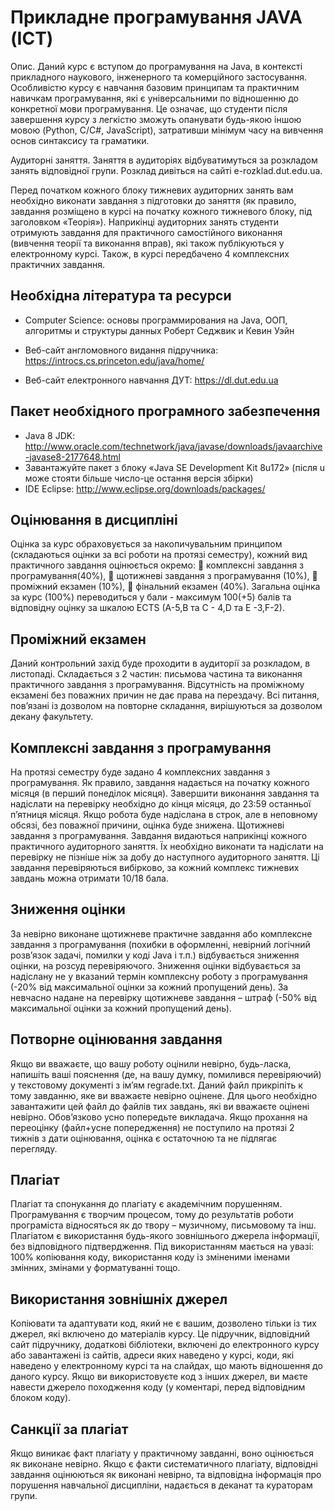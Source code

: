 # Прикладне програмування JAVA (ІСТ)

Опис. Даний курс є вступом до програмування на Java, в контексті
прикладного наукового, інженерного та комерційного застосування.
Особливістю курсу є навчання базовим принципам та практичним навичкам
програмування, які є універсальними по відношенню до конкретної мови
програмування. Це означає, що студенти після завершення курсу з легкістю
зможуть опанувати будь-якою іншою мовою (Python, C/C#, JavaScript),
затративши мінімум часу на вивчення основ синтаксису та граматики.

Аудиторні заняття. Заняття в аудиторіях відбуватимуться за розкладом
занять відповідної групи. Розклад дивіться на сайті e-rozklad.dut.edu.ua.

Перед початком кожного блоку тижневих аудиторних занять вам
необхідно виконати завдання з підготовки до заняття (як правило, завдання
розміщено в курсі на початку кожного тижневого блоку, під заголовком
«Теорія»). Наприкінці аудиторних занять студенти отримують завдання для
практичного самостійного виконання (вивчення теорії та виконання вправ), які
також публікуються у електронному курсі. Також, в курсі передбачено 4
комплексних практичних завдання.

## Необхідна література та ресурси
- Computer Science: основы программирования на
Java, ООП, алгоритмы и структуры данных
Роберт Седжвик и Кевин Уэйн

- Веб-сайт англомовного видання підручника:
https://introcs.cs.princeton.edu/java/home/
- Веб-сайт електронного навчання ДУТ: https://dl.dut.edu.ua

##  Пакет необхідного програмного забезпечення
- Java 8 JDK: http://www.oracle.com/technetwork/java/javase/downloads/javaarchive-javase8-2177648.html
- Завантажуйте пакет з блоку «Java SE Development Kit 8u172» (після u
може стояти більше число-це остання версія збірки)
- IDE Eclipse: http://www.eclipse.org/downloads/packages/

## Оцінювання в дисципліні

Оцінка за курс обраховується за
накопичувальним принципом (складаються оцінки за всі роботи на протязі
семестру), кожний вид практичного завдання оцінюється окремо:
 комплексні завдання з програмування(40%), 
 щотижневі завдання з програмування (10%),
 проміжний екзамен (10%),
 фінальний екзамен (40%).
Загальна оцінка за курс (100%) переводиться у бали - максимум 100(+5)
балів та відповідну оцінку за шкалою ECTS (A-5,B та C - 4,D та E -3,F-2).

## Проміжний екзамен 
Даний контрольний захід буде проходити в
аудиторії за розкладом, в листопаді. Складається з 2 частин: письмова частина
та виконання практичного завдання з програмування. Відсутність на
проміжному екзамені без поважних причин не дає права на перездачу. Всі
питання, пов’язані із дозволом на повторне складання, вирішуються за
дозволом декану факультету.

## Комплексні завдання з програмування
На протязі семестру буде задано 4 комплексних завдання з програмування. Як правило, завдання
надається на початку кожного місяця (в перший понеділок місяця). Завершити
виконання завдання та надіслати на перевірку необхідно до кінця місяця, до
23:59 останньої п’ятниця місяця. Якщо робота буде надіслана в строк, але в
неповному обсязі, без поважної причини, оцінка буде знижена.
Щотижневі завдання з програмування. Завдання видаються наприкінці
кожного практичного аудиторного заняття. Їх необхідно виконати та надіслати
на перевірку не пізніше ніж за добу до наступного аудиторного заняття. Ці
завдання перевіряються вибірково, за кожний комплекс тижневих завдань
можна отримати 10/18 бала.

## Зниження оцінки
За невірно виконане щотижневе практичне завдання або комплексне завдання з програмування (похибки в оформленні, невірний
логічний розв’язок задачі, помилки у коді Java і т.п.) відбувається зниження
оцінки, на розсуд перевіряючого. Зниження оцінки відбувається за надіслану
не у вказаний термін комплексну роботу з програмування (-20% від
максимальної оцінки за кожний пропущений день). За невчасно надане на
перевірку щотижневе завдання – штраф (-50% від максимальної оцінки за
кожний пропущений день).

## Потворне оцінювання завдання
Якщо ви вважаєте, що вашу роботу оцінили невірно, будь-ласка, напишіть ваші пояснення (де, на вашу думку,
помилився перевіряючий) у текстовому документі з ім’ям regrade.txt. Даний
файл прикріпіть к тому завданню, яке ви вважаєте невірно оцінене. Для цього
необхідно завантажити цей файл до файлів тих завдань, які ви вважаєте оцінені
невірно. Обов’язково усно попередьте викладача. Якщо прохання на переоцінку
(файл+усне попередження) не поступило на протязі 2 тижнів з дати
оцінювання, оцінка є остаточною та не підлягає перегляду.

## Плагіат
Плагіат та спонукання до плагіату є академічним порушенням.
Програмування є творчим процесом, тому до результатів роботи програміста
відносяться як до твору – музичному, письмовому та інш. Плагіатом є
використання будь-якого зовнішнього джерела інформації, без відповідного
підтвердження. Під використанням мається на увазі: 100% копіювання коду,
використання коду із зміненими іменами змінних, змінами у форматуванні
тощо.

## Використання зовнішніх джерел
Копіювати та адаптувати код, який не є вашим, дозволено тільки із тих джерел, які включено до матеріалів курсу. Це
підручник, відповідний сайт підручнику, додаткові бібліотеки, включені до
електронного курсу або завантажені із сайтів, адреси яких наведено у курсі,
коди, які наведено у електронному курсі та на слайдах, що мають відношення
до даного курсу. Якщо ви використовуєте код з інших джерел, ви маєте навести
джерело походження коду (у коментарі, перед відповідним блоком коду).

## Санкції за плагіат
Якщо виникає факт плагіату у практичному завданні, воно оцінюється як виконане невірно. Якщо є факти систематичного
плагіату, відповідні завдання оцінюються як виконані невірно, та відповідна
інформація про порушення навчальної дисципліни, надається в деканат та
кураторам групи.